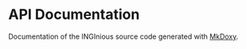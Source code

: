 # API Documentation

Documentation of the INGInious source code generated with [MkDoxy](https://github.com/JakubAndrysek/MkDoxy).
